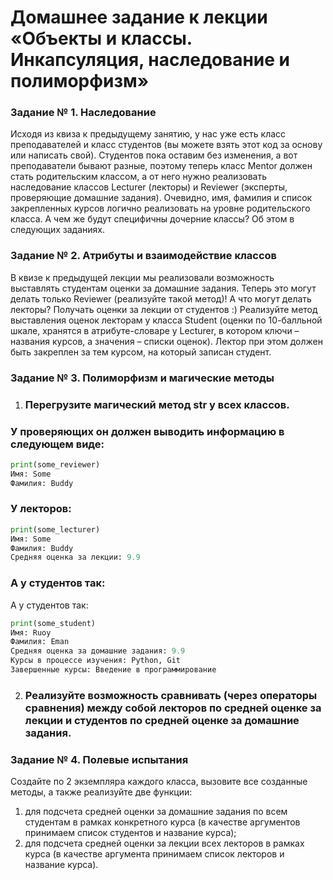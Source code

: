 # Домашнее задание к лекции «Объекты и классы. Инкапсуляция, наследование и полиморфизм»
 ### Задание № 1. Наследование
Исходя из квиза к предыдущему занятию, у нас уже есть класс преподавателей и класс студентов (вы можете взять этот код за основу или написать свой). Студентов пока оставим без изменения, а вот преподаватели бывают разные, поэтому теперь класс Mentor должен стать родительским классом, а от него нужно реализовать наследование классов Lecturer (лекторы) и Reviewer (эксперты, проверяющие домашние задания). Очевидно, имя, фамилия и список закрепленных курсов логично реализовать на уровне родительского класса. А чем же будут специфичны дочерние классы? Об этом в следующих заданиях.

 ### Задание № 2. Атрибуты и взаимодействие классов
В квизе к предыдущей лекции мы реализовали возможность выставлять студентам оценки за домашние задания. Теперь это могут делать только Reviewer (реализуйте такой метод)! А что могут делать лекторы? Получать оценки за лекции от студентов :) Реализуйте метод выставления оценок лекторам у класса Student (оценки по 10-балльной шкале, хранятся в атрибуте-словаре у Lecturer, в котором ключи – названия курсов, а значения – списки оценок). Лектор при этом должен быть закреплен за тем курсом, на который записан студент.

 ### Задание № 3. Полиморфизм и магические методы

 1. ### Перегрузите магический метод __str__ у всех классов.
### У проверяющих он должен выводить информацию в следующем виде:
```python
print(some_reviewer)
Имя: Some
Фамилия: Buddy
```


### У лекторов:
```python
print(some_lecturer)
Имя: Some
Фамилия: Buddy
Средняя оценка за лекции: 9.9
```

### А у студентов так:

А у студентов так:
```python
print(some_student)
Имя: Ruoy
Фамилия: Eman
Средняя оценка за домашние задания: 9.9
Курсы в процессе изучения: Python, Git
Завершенные курсы: Введение в программирование
```

 2. ### Реализуйте возможность сравнивать (через операторы сравнения) между собой лекторов по средней оценке за лекции и студентов по средней оценке за домашние задания.

 ### Задание № 4. Полевые испытания

Создайте по 2 экземпляра каждого класса, вызовите все созданные методы, а также реализуйте две функции:

   1. для подсчета средней оценки за домашние задания по всем студентам в рамках конкретного курса (в качестве аргументов принимаем список студентов и название курса);
   2. для подсчета средней оценки за лекции всех лекторов в рамках курса (в качестве аргумента принимаем список лекторов и название курса).
